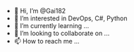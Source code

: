 - 👋 Hi, I’m @Gai182
- 👀 I’m interested in DevOps, C#, Python
- 🌱 I’m currently learning ...
- 💞️ I’m looking to collaborate on ...
- 📫 How to reach me ...

<!---
Gai182/Gai182 is a ✨ special ✨ repository because its `README.md` (this file) appears on your GitHub profile.
You can click the Preview link to take a look at your changes.
--->
